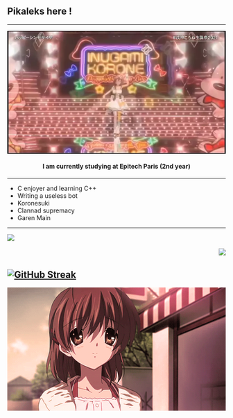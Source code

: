 ## Pikaleks here !

---
<div align="center">

[<img align="center" alt="Korone Dancing" width="650px" src="assets/Korone.webp" />](https://www.youtube.com/watch?v=dUxkwB-DBfI&t=152s&ab_channel=Alex)

#### I am currently studying at Epitech Paris (2nd year)


</div>


---

- C enjoyer and learning C++
- Writing a useless bot
- Koronesuki
- Clannad supremacy
- Garen Main

---                   
<p align = "left">
  <img src = "https://github-readme-stats.vercel.app/api/top-langs/?username=Pikaleks&theme=react&layout=compact" width="480">
</p>

<p align = "right">
  <img src = "https://github-readme-stats.vercel.app/api?username=Pikaleks&show_icons=true&theme=react&layout=compact">
</p>

[![GitHub Streak](http://github-readme-streak-stats.herokuapp.com?user=Pikaleks&theme=react&date_format=M%20j%5B%2C%20Y%5D)](https://git.io/streak-stats)
---
<p align="center">
  <img width="800" src="assets/nagisa.gif">
<p/>

<!--
**Pikaleks/Pikaleks** is a ✨ _special_ ✨ repository because its `README.md` (this file) appears on your GitHub profile.

Here are some ideas to get you started:

- 🔭 I’m currently working on ...
- 🌱 I’m currently learning ...
- 👯 I’m looking to collaborate on ...
- 🤔 I’m looking for help with ...
- 💬 Ask me about ...
- 📫 How to reach me: ...
- 😄 Pronouns: ...
- ⚡ Fun fact: ...
-->
